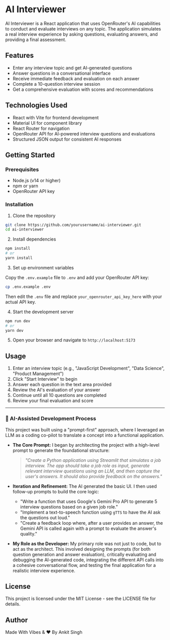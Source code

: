 # AI Interviewer

AI Interviewer is a React application that uses OpenRouter's AI capabilities to conduct and evaluate interviews on any topic. The application simulates a real interview experience by asking questions, evaluating answers, and providing a final assessment.

## Features

- Enter any interview topic and get AI-generated questions
- Answer questions in a conversational interface
- Receive immediate feedback and evaluation on each answer
- Complete a 10-question interview session
- Get a comprehensive evaluation with scores and recommendations

## Technologies Used

- React with Vite for frontend development
- Material UI for component library
- React Router for navigation
- OpenRouter API for AI-powered interview questions and evaluations
- Structured JSON output for consistent AI responses

## Getting Started

### Prerequisites

- Node.js (v14 or higher)
- npm or yarn
- OpenRouter API key

### Installation

1. Clone the repository

```bash
git clone https://github.com/yourusername/ai-interviewer.git
cd ai-interviewer
```

2. Install dependencies

```bash
npm install
# or
yarn install
```

3. Set up environment variables

Copy the `.env.example` file to `.env` and add your OpenRouter API key:

```bash
cp .env.example .env
```

Then edit the `.env` file and replace `your_openrouter_api_key_here` with your actual API key.

4. Start the development server

```bash
npm run dev
# or
yarn dev
```

5. Open your browser and navigate to `http://localhost:5173`

## Usage

1. Enter an interview topic (e.g., "JavaScript Development", "Data Science", "Product Management")
2. Click "Start Interview" to begin
3. Answer each question in the text area provided
4. Review the AI's evaluation of your answer
5. Continue until all 10 questions are completed
6. Review your final evaluation and score

---

### 🤖 AI-Assisted Development Process

This project was built using a "prompt-first" approach, where I leveraged an LLM as a coding co-pilot to translate a concept into a functional application.

*   **The Core Prompt:** I began by architecting the project with a high-level prompt to generate the foundational structure:
    > *"Create a Python application using Streamlit that simulates a job interview. The app should take a job role as input, generate relevant interview questions using an LLM, and then capture the user's answers. It should also provide feedback on the answers."*

*   **Iteration and Refinement:** The AI generated the basic UI. I then used follow-up prompts to build the core logic:
    *   "Write a function that uses Google's Gemini Pro API to generate 5 interview questions based on a given job role."
    *   "Implement a text-to-speech function using `gTTS` to have the AI ask the questions out loud."
    *   "Create a feedback loop where, after a user provides an answer, the Gemini API is called again with a prompt to evaluate the answer's quality."

*   **My Role as the Developer:** My primary role was not just to code, but to act as the architect. This involved designing the prompts (for both question generation and answer evaluation), critically evaluating and debugging the AI-generated code, integrating the different API calls into a cohesive conversational flow, and testing the final application for a realistic interview experience.

## License

This project is licensed under the MIT License - see the LICENSE file for details.

## Author
Made With Vibes & ❤️ By Ankit Singh
